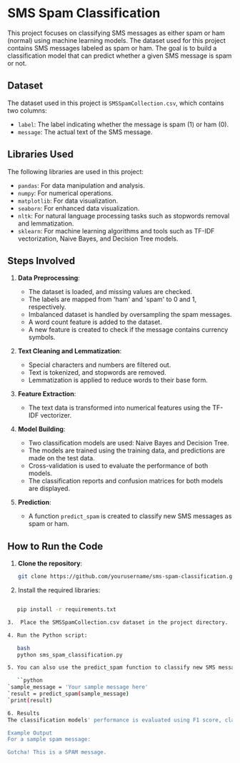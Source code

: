 # SMS Spam Classification

This project focuses on classifying SMS messages as either spam or ham (normal) using machine learning models. The dataset used for this project contains SMS messages labeled as spam or ham. The goal is to build a classification model that can predict whether a given SMS message is spam or not.

## Dataset

The dataset used in this project is `SMSSpamCollection.csv`, which contains two columns:
- `label`: The label indicating whether the message is spam (1) or ham (0).
- `message`: The actual text of the SMS message.

## Libraries Used

The following libraries are used in this project:
- `pandas`: For data manipulation and analysis.
- `numpy`: For numerical operations.
- `matplotlib`: For data visualization.
- `seaborn`: For enhanced data visualization.
- `nltk`: For natural language processing tasks such as stopwords removal and lemmatization.
- `sklearn`: For machine learning algorithms and tools such as TF-IDF vectorization, Naive Bayes, and Decision Tree models.

## Steps Involved

1. **Data Preprocessing**:
   - The dataset is loaded, and missing values are checked.
   - The labels are mapped from 'ham' and 'spam' to 0 and 1, respectively.
   - Imbalanced dataset is handled by oversampling the spam messages.
   - A word count feature is added to the dataset.
   - A new feature is created to check if the message contains currency symbols.

2. **Text Cleaning and Lemmatization**:
   - Special characters and numbers are filtered out.
   - Text is tokenized, and stopwords are removed.
   - Lemmatization is applied to reduce words to their base form.

3. **Feature Extraction**:
   - The text data is transformed into numerical features using the TF-IDF vectorizer.

4. **Model Building**:
   - Two classification models are used: Naive Bayes and Decision Tree.
   - The models are trained using the training data, and predictions are made on the test data.
   - Cross-validation is used to evaluate the performance of both models.
   - The classification reports and confusion matrices for both models are displayed.

5. **Prediction**:
   - A function `predict_spam` is created to classify new SMS messages as spam or ham.

## How to Run the Code

1. **Clone the repository**:
   ```bash
   git clone https://github.com/yourusername/sms-spam-classification.git

2. Install the required libraries:

```bash

   pip install -r requirements.txt

3.  Place the SMSSpamCollection.csv dataset in the project directory.

4. Run the Python script:

   bash
   python sms_spam_classification.py

5. You can also use the predict_spam function to classify new SMS messages:

   ``python
`sample_message = 'Your sample message here'
`result = predict_spam(sample_message)
`print(result)

6. Results
The classification models' performance is evaluated using F1 score, classification reports, and confusion matrices. The Naive Bayes model and Decision Tree model are compared for their performance on the dataset.

Example Output
For a sample spam message:

Gotcha! This is a SPAM message.
